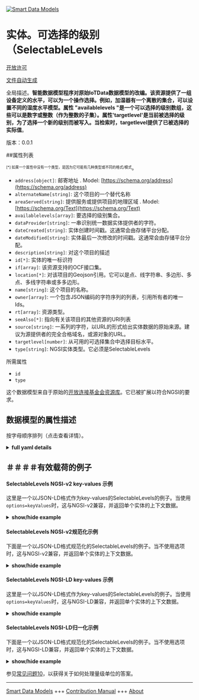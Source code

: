 <!-- 10-Header -->  
[![Smart Data Models](https://smartdatamodels.org/wp-content/uploads/2022/01/SmartDataModels_logo.png "Logo")](https://smartdatamodels.org)  
实体。可选择的级别（SelectableLevels  
==========================<!-- /10-Header -->  
<!-- 15-License -->  
[开放许可](https://github.com/smart-data-models//dataModel.OCF/blob/master/SelectableLevels/LICENSE.md)  
[文件自动生成](https://docs.google.com/presentation/d/e/2PACX-1vTs-Ng5dIAwkg91oTTUdt8ua7woBXhPnwavZ0FxgR8BsAI_Ek3C5q97Nd94HS8KhP-r_quD4H0fgyt3/pub?start=false&loop=false&delayms=3000#slide=id.gb715ace035_0_60)  
<!-- /15-License -->  
<!-- 20-Description -->  
全局描述。**智能数据模型程序对原始IoTData数据模型的改编。该资源提供了一组设备定义的水平，可以为一个操作选择。例如，加湿器有一个离散的集合，可以设置不同的湿度水平模型。属性 "availablelevels "是一个可以选择的级别数组，这些可以是数字或整数（作为整数的子集）。属性'targetlevel'是当前被选择的级别，为了选择一个新的级别而被写入。当检索时，targetlevel提供了已被选择的实际值**。  
版本：0.0.1  
<!-- /20-Description -->  
<!-- 30-PropertiesList -->  

##属性列表  

<sup><sub>[*] 如果一个属性中没有一个类型，是因为它可能有几种类型或不同的格式/模式</sub></sup>。  
- `address[object]`: 邮寄地址  . Model: [https://schema.org/address](https://schema.org/address)- `alternateName[string]`: 这个项目的一个替代名称  - `areaServed[string]`: 提供服务或提供项目的地理区域  . Model: [https://schema.org/Text](https://schema.org/Text)- `availablelevels[array]`: 要选择的级别集合。  - `dataProvider[string]`: 一串识别统一数据实体提供者的字符。  - `dateCreated[string]`: 实体创建时间戳。这通常会由存储平台分配。  - `dateModified[string]`: 实体最后一次修改的时间戳。这通常会由存储平台分配。  - `description[string]`: 对这个项目的描述  - `id[*]`: 实体的唯一标识符  - `if[array]`: 该资源支持的OCF接口集。  - `location[*]`: 对该项目的Geojson引用。它可以是点、线字符串、多边形、多点、多线字符串或多多边形。  - `name[string]`: 这个项目的名称。  - `owner[array]`: 一个包含JSON编码的字符序列的列表，引用所有者的唯一Ids。  - `rt[array]`: 资源类型。  - `seeAlso[*]`: 指向有关该项目的其他资源的URI列表  - `source[string]`: 一系列的字符，以URL的形式给出实体数据的原始来源。建议为源提供者的完全合格域名，或源对象的URL。  - `targetlevel[number]`: 从可用的可选择集合中选择目标水平。  - `type[string]`: NGSI实体类型。它必须是SelectableLevels  <!-- /30-PropertiesList -->  
<!-- 35-RequiredProperties -->  
所需属性  
- `id`  - `type`  <!-- /35-RequiredProperties -->  
<!-- 40-RequiredProperties -->  
这个数据模型来自于原始的[开放连接基金会资源库](https://github.com/openconnectivityfoundation/IoTDataModels)。它已被扩展以符合NGSI的要求。  
<!-- /40-RequiredProperties -->  
<!-- 50-DataModelHeader -->  
## 数据模型的属性描述  
按字母顺序排列（点击查看详情）。  
<!-- /50-DataModelHeader -->  
<!-- 60-ModelYaml -->  
<details><summary><strong>full yaml details</strong></summary>    
```yaml  
SelectableLevels:    
  description: 'Smart Data Models Program adaptation of the original IoTData data Models. This Resource provides a set of device defined levels that can be selected for an operation. For example where a humidifier has a discrete set that model different humidity levels that can be set. The Property ''availablelevels'' is an array of the levels that can be selected, these can be a number or an integer (as subset of integer). The Property ''targetlevel'' is the level that has currently been selected and is written to in order to select a new level. When retrieved the targetlevel provides the actual value that has been selected.'    
  properties:    
    address:    
      description: 'The mailing address'    
      properties:    
        addressCountry:    
          description: 'Property. The country. For example, Spain. Model:''https://schema.org/addressCountry'''    
          type: string    
        addressLocality:    
          description: 'Property. The locality in which the street address is, and which is in the region. Model:''https://schema.org/addressLocality'''    
          type: string    
        addressRegion:    
          description: 'Property. The region in which the locality is, and which is in the country. Model:''https://schema.org/addressRegion'''    
          type: string    
        postOfficeBoxNumber:    
          description: 'Property. The post office box number for PO box addresses. For example, 03578. Model:''https://schema.org/postOfficeBoxNumber'''    
          type: string    
        postalCode:    
          description: 'Property. The postal code. For example, 24004. Model:''https://schema.org/https://schema.org/postalCode'''    
          type: string    
        streetAddress:    
          description: 'Property. The street address. Model:''https://schema.org/streetAddress'''    
          type: string    
      type: object    
      x-ngsi:    
        model: https://schema.org/address    
        type: Property    
    alternateName:    
      description: 'An alternative name for this item'    
      type: string    
      x-ngsi:    
        type: Property    
    areaServed:    
      description: 'The geographic area where a service or offered item is provided'    
      type: string    
      x-ngsi:    
        model: https://schema.org/Text    
        type: Property    
    availablelevels:    
      description: 'The set of levels to select from.'    
      items:    
        type: number    
      readOnly: true    
      type: array    
      x-ngsi:    
        type: Property    
    dataProvider:    
      description: 'A sequence of characters identifying the provider of the harmonised data entity.'    
      type: string    
      x-ngsi:    
        type: Property    
    dateCreated:    
      description: 'Entity creation timestamp. This will usually be allocated by the storage platform.'    
      format: date-time    
      type: string    
      x-ngsi:    
        type: Property    
    dateModified:    
      description: 'Timestamp of the last modification of the entity. This will usually be allocated by the storage platform.'    
      format: date-time    
      type: string    
      x-ngsi:    
        type: Property    
    description:    
      description: 'A description of this item'    
      type: string    
      x-ngsi:    
        type: Property    
    id:    
      anyOf: &selectablelevels_-_properties_-_owner_-_items_-_anyof    
        - description: 'Property. Identifier format of any NGSI entity'    
          maxLength: 256    
          minLength: 1    
          pattern: ^[\w\-\.\{\}\$\+\*\[\]`|~^@!,:\\]+$    
          type: string    
        - description: 'Property. Identifier format of any NGSI entity'    
          format: uri    
          type: string    
      description: 'Unique identifier of the entity'    
      x-ngsi:    
        type: Property    
    if:    
      description: 'The OCF Interface set supported by this Resource.'    
      items:    
        enum:    
          - oic.if.a    
          - oic.if.baseline    
        type: string    
      minItems: 2    
      readOnly: true    
      type: array    
      uniqueItems: true    
      x-ngsi:    
        type: Property    
    location:    
      description: 'Geojson reference to the item. It can be Point, LineString, Polygon, MultiPoint, MultiLineString or MultiPolygon'    
      oneOf:    
        - description: 'GeoProperty. Geojson reference to the item. Point'    
          properties:    
            bbox:    
              items:    
                type: number    
              minItems: 4    
              type: array    
            coordinates:    
              items:    
                type: number    
              minItems: 2    
              type: array    
            type:    
              enum:    
                - Point    
              type: string    
          required:    
            - type    
            - coordinates    
          title: 'GeoJSON Point'    
          type: object    
        - description: 'GeoProperty. Geojson reference to the item. LineString'    
          properties:    
            bbox:    
              items:    
                type: number    
              minItems: 4    
              type: array    
            coordinates:    
              items:    
                items:    
                  type: number    
                minItems: 2    
                type: array    
              minItems: 2    
              type: array    
            type:    
              enum:    
                - LineString    
              type: string    
          required:    
            - type    
            - coordinates    
          title: 'GeoJSON LineString'    
          type: object    
        - description: 'GeoProperty. Geojson reference to the item. Polygon'    
          properties:    
            bbox:    
              items:    
                type: number    
              minItems: 4    
              type: array    
            coordinates:    
              items:    
                items:    
                  items:    
                    type: number    
                  minItems: 2    
                  type: array    
                minItems: 4    
                type: array    
              type: array    
            type:    
              enum:    
                - Polygon    
              type: string    
          required:    
            - type    
            - coordinates    
          title: 'GeoJSON Polygon'    
          type: object    
        - description: 'GeoProperty. Geojson reference to the item. MultiPoint'    
          properties:    
            bbox:    
              items:    
                type: number    
              minItems: 4    
              type: array    
            coordinates:    
              items:    
                items:    
                  type: number    
                minItems: 2    
                type: array    
              type: array    
            type:    
              enum:    
                - MultiPoint    
              type: string    
          required:    
            - type    
            - coordinates    
          title: 'GeoJSON MultiPoint'    
          type: object    
        - description: 'GeoProperty. Geojson reference to the item. MultiLineString'    
          properties:    
            bbox:    
              items:    
                type: number    
              minItems: 4    
              type: array    
            coordinates:    
              items:    
                items:    
                  items:    
                    type: number    
                  minItems: 2    
                  type: array    
                minItems: 2    
                type: array    
              type: array    
            type:    
              enum:    
                - MultiLineString    
              type: string    
          required:    
            - type    
            - coordinates    
          title: 'GeoJSON MultiLineString'    
          type: object    
        - description: 'GeoProperty. Geojson reference to the item. MultiLineString'    
          properties:    
            bbox:    
              items:    
                type: number    
              minItems: 4    
              type: array    
            coordinates:    
              items:    
                items:    
                  items:    
                    items:    
                      type: number    
                    minItems: 2    
                    type: array    
                  minItems: 4    
                  type: array    
                type: array    
              type: array    
            type:    
              enum:    
                - MultiPolygon    
              type: string    
          required:    
            - type    
            - coordinates    
          title: 'GeoJSON MultiPolygon'    
          type: object    
      x-ngsi:    
        type: GeoProperty    
    name:    
      description: 'The name of this item.'    
      type: string    
      x-ngsi:    
        type: Property    
    owner:    
      description: 'A List containing a JSON encoded sequence of characters referencing the unique Ids of the owner(s)'    
      items:    
        anyOf: *selectablelevels_-_properties_-_owner_-_items_-_anyof    
        description: 'Property. Unique identifier of the entity'    
      type: array    
      x-ngsi:    
        type: Property    
    rt:    
      description: 'The Resource Type.'    
      items:    
        enum:    
          - oic.r.selectablelevels    
        maxLength: 64    
        type: string    
      minItems: 1    
      readOnly: true    
      type: array    
      uniqueItems: true    
      x-ngsi:    
        type: Property    
    seeAlso:    
      description: 'list of uri pointing to additional resources about the item'    
      oneOf:    
        - items:    
            format: uri    
            type: string    
          minItems: 1    
          type: array    
        - format: uri    
          type: string    
      x-ngsi:    
        type: Property    
    source:    
      description: 'A sequence of characters giving the original source of the entity data as a URL. Recommended to be the fully qualified domain name of the source provider, or the URL to the source object.'    
      type: string    
      x-ngsi:    
        type: Property    
    targetlevel:    
      description: 'The target level from the available selectable set.'    
      type: number    
      x-ngsi:    
        type: Property    
    type:    
      description: 'NGSI entity type. It has to be SelectableLevels'    
      enum:    
        - SelectableLevels    
      type: string    
      x-ngsi:    
        type: Property    
  required:    
    - id    
    - type    
  type: object    
  x-derived-from: https://github.com/OpenInterConnect/IoTDataModels/blob/master/SelectableLevelsResURI.swagger.json    
  x-disclaimer: 'Redistribution and use in source and binary forms, with or without modification, are permitted  provided that the license conditions are met. Copyleft (c) 2021 Contributors to Smart Data Models Program'    
  x-license-url: https://github.com/smart-data-models/dataModel.OCF/blob/master/SelectableLevels/LICENSE.md    
  x-model-schema: https://smart-data-models.github.io/dataModel.IoTDataModels/SelectableLevels/schema.json    
  x-model-tags: OCF    
  x-version: 0.0.1    
```  
</details>    
<!-- /60-ModelYaml -->  
<!-- 70-MiddleNotes -->  
<!-- /70-MiddleNotes -->  
<!-- 80-Examples -->  
## ＃＃＃＃有效载荷的例子  
#### SelectableLevels NGSI-v2 key-values 示例  
这里是一个以JSON-LD格式作为key-values的SelectableLevels的例子。当使用`options=keyValues`时，这与NGSI-v2兼容，并返回单个实体的上下文数据。  
<details><summary><strong>show/hide example</strong></summary>    
```json  
{  
  "id": "urn:ngsi-ld:SelectableLevels:id:UJSG:70864614",  
  "dateCreated": "2009-11-25T00:49:53Z",  
  "dateModified": "1991-07-12T18:22:29Z",  
  "source": "Activity rest moment mention marriage test. Remain spend section happen project. Pm same artist budget various when.",  
  "name": "View offer scientist worry.",  
  "alternateName": "Our enter physical wait. Suddenly across very not campaign trade. Pay thought former hour. Major floor organization prevent hear.",  
  "description": "Yard shake important single home organization. Ok third same page.",  
  "dataProvider": "Personal arrive book movement week agree safe. Work student board TV end view business. Cost situation board add fall trial.",  
  "owner": [  
    "urn:ngsi-ld:SelectableLevels:items:CXNY:93672731",  
    "urn:ngsi-ld:SelectableLevels:items:WSAQ:25159741"  
  ],  
  "seeAlso": [  
    "urn:ngsi-ld:SelectableLevels:items:LBVR:24974129",  
    "urn:ngsi-ld:SelectableLevels:items:HLEU:24933576"  
  ],  
  "location": {  
    "type": "Point",  
    "coordinates": [  
      71.913606,  
      -98.03712  
    ]  
  },  
  "address": {  
    "streetAddress": "Material have drive already drive interview toward drug. Worker national standard three energy man. Apply history page.",  
    "addressLocality": "President couple meet chance argue. Talk evidence war result reveal.",  
    "addressRegion": "Try collection throw. Board type check list action kind response.",  
    "addressCountry": "Kid computer few. Discussion discover fish.",  
    "postalCode": "Treatment behavior arrive turn know anything. Can debate why office color American brother. Test player nature whether not eye save.",  
    "postOfficeBoxNumber": "Large five story hundred charge. Question fine may street."  
  },  
  "areaServed": "Five expert east. Draw official begin hand beat major low."  
}  
```  
</details>  
#### SelectableLevels NGSI-v2规范化示例  
下面是一个以JSON-LD格式规范化的SelectableLevels的例子。当不使用选项时，这与NGSI-v2兼容，并返回单个实体的上下文数据。  
<details><summary><strong>show/hide example</strong></summary>    
```json  
{  
  "id": {  
    "type": "string",  
    "value": "urn:ngsi-ld:SelectableLevels:id:UJSG:70864614"  
  },  
  "dateCreated": {  
    "format": "date-time",  
    "type": "string",  
    "value": "2009-11-25T00:49:53Z"  
  },  
  "dateModified": {  
    "format": "date-time",  
    "type": "string",  
    "value": "1991-07-12T18:22:29Z"  
  },  
  "source": {  
    "type": "string",  
    "value": "Activity rest moment mention marriage test. Remain spend section happen project. Pm same artist budget various when."  
  },  
  "name": {  
    "type": "string",  
    "value": "View offer scientist worry."  
  },  
  "alternateName": {  
    "type": "string",  
    "value": "Our enter physical wait. Suddenly across very not campaign trade. Pay thought former hour. Major floor organization prevent hear."  
  },  
  "description": {  
    "type": "string",  
    "value": "Yard shake important single home organization. Ok third same page."  
  },  
  "dataProvider": {  
    "type": "string",  
    "value": "Personal arrive book movement week agree safe. Work student board TV end view business. Cost situation board add fall trial."  
  },  
  "owner": {  
    "type": "array",  
    "value": [  
      "urn:ngsi-ld:SelectableLevels:items:CXNY:93672731",  
      "urn:ngsi-ld:SelectableLevels:items:WSAQ:25159741"  
    ]  
  },  
  "seeAlso": {  
    "type": "array",  
    "value": [  
      "urn:ngsi-ld:SelectableLevels:items:LBVR:24974129",  
      "urn:ngsi-ld:SelectableLevels:items:HLEU:24933576"  
    ]  
  },  
  "location": {  
    "type": "object",  
    "value": {  
      "type": "Point",  
      "coordinates": [  
        71.913606,  
        -98.03712  
      ]  
    }  
  },  
  "address": {  
    "type": "object",  
    "value": {  
      "streetAddress": "Material have drive already drive interview toward drug. Worker national standard three energy man. Apply history page.",  
      "addressLocality": "President couple meet chance argue. Talk evidence war result reveal.",  
      "addressRegion": "Try collection throw. Board type check list action kind response.",  
      "addressCountry": "Kid computer few. Discussion discover fish.",  
      "postalCode": "Treatment behavior arrive turn know anything. Can debate why office color American brother. Test player nature whether not eye save.",  
      "postOfficeBoxNumber": "Large five story hundred charge. Question fine may street."  
    }  
  },  
  "areaServed": {  
    "type": "string",  
    "value": "Five expert east. Draw official begin hand beat major low."  
  }  
}  
```  
</details>  
#### SelectableLevels NGSI-LD key-values 示例  
这里是一个以JSON-LD格式作为key-values的SelectableLevels的例子。当使用`options=keyValues`时，这与NGSI-LD兼容，并返回单个实体的上下文数据。  
<details><summary><strong>show/hide example</strong></summary>    
```json  
{  
    "id": "urn:ngsi-ld:SelectableLevels:id:UJSG:70864614",  
    "dateCreated": "2009-11-25T00:49:53Z",  
    "dateModified": "1991-07-12T18:22:29Z",  
    "source": "Activity rest moment mention marriage test. Remain spend section happen project. Pm same artist budget various when.",  
    "name": "View offer scientist worry.",  
    "alternateName": "Our enter physical wait. Suddenly across very not campaign trade. Pay thought former hour. Major floor organization prevent hear.",  
    "description": "Yard shake important single home organization. Ok third same page.",  
    "dataProvider": "Personal arrive book movement week agree safe. Work student board TV end view business. Cost situation board add fall trial.",  
    "owner": [  
        "urn:ngsi-ld:SelectableLevels:items:CXNY:93672731",  
        "urn:ngsi-ld:SelectableLevels:items:WSAQ:25159741"  
    ],  
    "seeAlso": [  
        "urn:ngsi-ld:SelectableLevels:items:LBVR:24974129",  
        "urn:ngsi-ld:SelectableLevels:items:HLEU:24933576"  
    ],  
    "location": {  
        "type": "Point",  
        "coordinates": [  
            71.913606,  
            -98.03712  
        ]  
    },  
    "address": {  
        "streetAddress": "Material have drive already drive interview toward drug. Worker national standard three energy man. Apply history page.",  
        "addressLocality": "President couple meet chance argue. Talk evidence war result reveal.",  
        "addressRegion": "Try collection throw. Board type check list action kind response.",  
        "addressCountry": "Kid computer few. Discussion discover fish.",  
        "postalCode": "Treatment behavior arrive turn know anything. Can debate why office color American brother. Test player nature whether not eye save.",  
        "postOfficeBoxNumber": "Large five story hundred charge. Question fine may street."  
    },  
    "areaServed": "Five expert east. Draw official begin hand beat major low.",  
    "@context": [  
        "https://smartdatamodels.org/context.jsonld",  
        "https://raw.githubusercontent.com/smart-data-models/dataModel.OCF/master/context.jsonld"  
    ]  
}  
```  
</details>  
#### SelectableLevels NGSI-LD归一化示例  
下面是一个以JSON-LD格式规范化的SelectableLevels的例子。当不使用选项时，这与NGSI-LD兼容，并返回单个实体的上下文数据。  
<details><summary><strong>show/hide example</strong></summary>    
```json  
{  
    "id": "urn:ngsi-ld:SelectableLevels:id:ZHNL:47075609",  
    "dateCreated": {  
        "type": "Property",  
        "value": {  
            "@type": "DateTime",  
            "@value": "2005-10-03T11:49:43Z"  
        }  
    },  
    "dateModified": {  
        "type": "Property",  
        "value": {  
            "@type": "DateTime",  
            "@value": "1987-07-23T00:11:45Z"  
        }  
    },  
    "source": {  
        "type": "Property",  
        "value": "Other family whom final home leg happen. Hot wrong growth more career attention."  
    },  
    "name": {  
        "type": "Property",  
        "value": "Party modern green money never full fill. Evening by position food start political. Decade mouth reveal ground exactly teach. Sing area interesting detail."  
    },  
    "alternateName": {  
        "type": "Property",  
        "value": "Discuss television improve meeting young doctor provide evidence. Actually bit performance message buy a year. List father however movie matter news room similar. Player laugh mean view even you long."  
    },  
    "description": {  
        "type": "Property",  
        "value": "Pattern better test hard. Democrat conference born to. It night car remain itself imagine rise."  
    },  
    "dataProvider": {  
        "type": "Property",  
        "value": "Trade join town house person walk. Owner remember win card high capital."  
    },  
    "owner": {  
        "type": "Property",  
        "value": [  
            "urn:ngsi-ld:SelectableLevels:items:EBWU:06204755",  
            "urn:ngsi-ld:SelectableLevels:items:YVLO:37327528"  
        ]  
    },  
    "seeAlso": {  
        "type": "Property",  
        "value": [  
            "urn:ngsi-ld:SelectableLevels:items:RGSO:25861101"  
        ]  
    },  
    "location": {  
        "type": "Property",  
        "value": {  
            "type": "Point",  
            "coordinates": [  
                -60.4161995,  
                -4.20536  
            ]  
        }  
    },  
    "address": {  
        "type": "Property",  
        "value": {  
            "streetAddress": "Thus chair audience voice sport. Thing product eat wife image. Cut behavior current book health. Which coach teach level.",  
            "addressLocality": "Nothing move stop major risk total just. Career care nature understand nice. Return customer available factor.",  
            "addressRegion": "Toward near quickly science along show. Traditional seek institution among ability production. Young let check general affect manage admit.",  
            "addressCountry": "Whom industry interesting total be mind late. Rich surface energy campaign work. Call tell financial event most produce.",  
            "postalCode": "Common less dark list network film. Inside indicate road lead a which artist. Always baby oil white product appear. Remain laugh throw foreign.",  
            "postOfficeBoxNumber": "Change author out manage. Find face positive purpose. Tv style floor style."  
        }  
    },  
    "areaServed": {  
        "type": "Property",  
        "value": "Create central central chance. Page may second effect unit as. Concern can system difficult."  
    },  
    "@context": [  
        "https://smartdatamodels.org/context.jsonld",  
        "https://raw.githubusercontent.com/smart-data-models/dataModel.OCF/master/context.jsonld"  
    ]  
}  
```  
</details><!-- /80-Examples -->  
<!-- 90-FooterNotes -->  
<!-- /90-FooterNotes -->  
<!-- 95-Units -->  
参见[常见问题10](https://smartdatamodels.org/index.php/faqs/)，以获得关于如何处理量级单位的答案。  
<!-- /95-Units -->  
<!-- 97-LastFooter -->  
---  
[Smart Data Models](https://smartdatamodels.org) +++ [Contribution Manual](https://bit.ly/contribution_manual) +++ [About](https://bit.ly/Introduction_SDM)<!-- /97-LastFooter -->  
